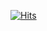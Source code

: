 <!--
- 🔭 I’m currently working on ...
- 🌱 I’m currently learning ...
- 👯 I’m looking to collaborate on ...
- 🤔 I’m looking for help with ...
- 💬 Ask me about ...
- 📫 How to reach me: ...
- 😄 Pronouns: ...
- ⚡ Fun fact: ...
-->

<!--
blog
Skill
studying
사용 언어 통계

-->

<!--
<a href="https://mail.google.com/mail/?view=cm&amp;fs=1&amp;to=like3orange@gmail.com">
  <img src="https://img.shields.io/badge/like3orange%40gmail.com-EA4335?style=flat-square&logo=gmail&label=Email&labelColor=505050&color=69EEA8">
</a>
<img src="https://img.shields.io/badge/blog-000000?style=flat-square&logo=medium&label=Medium&labelColor=505050&color=69EEA8">

<img src="https://img.shields.io/badge/portfolio-000000?style=flat-square&logo=notion&label=Notion&labelColor=505050&color=69EEA8">
-->

<!--
![Python](https://img.shields.io/badge/python-3670A0?style=for-the-badge&logo=python&logoColor=ffdd54)
![Qt](https://img.shields.io/badge/Qt-%23217346.svg?style=for-the-badge&logo=Qt&logoColor=white)
![OpenCV](https://img.shields.io/badge/opencv-%23white.svg?style=for-the-badge&logo=opencv&logoColor=white)
![PyTorch](https://img.shields.io/badge/PyTorch-%23EE4C2C.svg?style=for-the-badge&logo=PyTorch&logoColor=white)
![Linux](https://img.shields.io/badge/Linux-FCC624?style=for-the-badge&logo=linux&logoColor=black)
![Git](https://img.shields.io/badge/git-%23F05033.svg?style=for-the-badge&logo=git&logoColor=white)
-->

[![Hits](https://hits.seeyoufarm.com/api/count/incr/badge.svg?url=https%3A%2F%2Fgithub.com%2Fhyechol21%2Fhit-counter&count_bg=%2369EEA8&title_bg=%23505050&icon=&icon_color=%23E7E7E7&title=hits&edge_flat=false)](https://hits.seeyoufarm.com)
